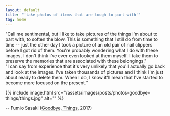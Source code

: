 ```yaml
---
layout: default
title: "'take photos of items that are tough to part with'"
tag: home
---
```


"Call me sentimental, but I like to take pictures of the things I'm about to part with, to soften the blow. 
This is something that I still do from time to time -- just the other day I took a picture of an old pair of nail clippers before I got rid of them. 
You're probably wondering what I do with these images. 
I don't think I've ever even looked at them myself. 
I take them to preserve the memories that are associated with these belongings."
<br />
"I can say from experience that it's very unlikely that you'll actually go back and look at the images. 
I've taken thousands of pictures and I think I'm just about ready to delete them. 
When I do, I know it'll mean that I've started to become more focused on the present."

{%
  include image.html
  src="/assets/images/posts/photos-goodbye-things/things.jpg"
  alt=""
%}

-- Fumio Sasaki ([Goodbye, Things](https://www.penguin.co.uk/books/305840/goodbye-things-by-sasaki-fumio/9780141986388), 2017)
